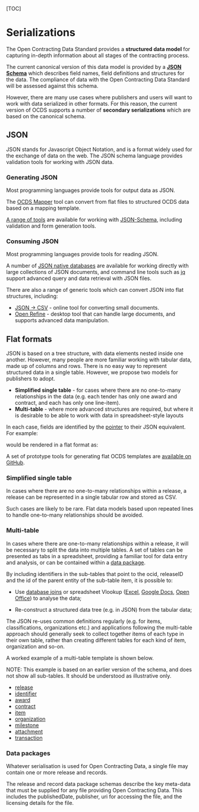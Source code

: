 [TOC]

# Serializations

<span class="lead">The Open Contracting Data Standard provides a **structured data model** for capturing in-depth information about all stages of the contracting process.</span>

<span class="lead">The current canonical version of this data model is provided by a **[JSON Schema](../../schema/release)** which describes field names, field definitions and structures for the data. The compliance of data with the Open Contracting Data Standard will be assessed against this schema.</span>

However, there are many use cases where publishers and users will want to work with data serialized in other formats. For this reason, the current version of OCDS supports a number of **secondary serializations** which are based on the canonical schema.

## JSON

JSON stands for Javascript Object Notation, and is a format widely used for the exchange of data on the web. The JSON schema language provides validation tools for working with JSON data.

### Generating JSON
Most programming languages provide tools for output data as JSON. 

The [OCDS Mapper](https://github.com/open-contracting/mapper) tool can convert from flat files to structured OCDS data based on a mapping template. 

[A range of tools](http://json-schema.org/implementations.html) are available for working with [JSON-Schema](http://json-schema.org/), including validation and form generation tools. 

### Consuming JSON
Most programming languages provide tools for reading JSON.

A number of [JSON native databases](http://en.wikipedia.org/wiki/NoSQL) are available for working directly with large collections of JSON documents, and command line tools such as [jq](http://stedolan.github.io/jq/) support advanced query and data retrieval with JSON files.

There are also a range of generic tools which can convert JSON into flat structures, including:

* [JSON -> CSV](http://konklone.io/json/) - online tool for converting small documents.
* [Open Refine](http://openrefine.org/) - desktop tool that can handle large documents, and supports advanced data manipulation.

## Flat formats

JSON is based on a tree structure, with data elements nested inside one another. However, many people are more familiar working with tabular data, made up of columns and rows. There is no easy way to represent structured data in a single table. However, we propose two models for publishers to adopt. 

* **Simplified single table** - for cases where there are no one-to-many relationships in the data (e.g. each tender has only one award and contract, and each has only one line-item).
* **Multi-table** - where more advanced structures are required, but where it is desirable to be able to work with data in spreadsheet-style layouts

In each case, fields are identified by the [pointer](http://tools.ietf.org/html/rfc6901) to their JSON equivalent. For example:

<div class="include-json" data-src="standard/example/serialization-flat.json"></div>

would be rendered in a flat format as:

<div class="include-csv" data-src="standard/example/serialization-flat.csv" data-table-class="table table-striped schema-table"></div>

A set of prototype tools for generating flat OCDS templates are [available on GitHub](https://github.com/open-contracting/flattening-ocds).

### Simplified single table 

In cases where there are no one-to-many relationships within a release, a release can be represented in a single tabular row and stored as CSV. 

Such cases are likely to be rare. Flat data models based upon repeated lines to handle one-to-many relationships should be avoided. 

### Multi-table

In cases where there are one-to-many relationships within a release, it will be necessary to split the data into multiple tables. A set of tables can be presented as tabs in a spreadsheet, providing a familiar tool for data entry and analysis, or can be contained within a [data package](http://dataprotocols.org/data-packages/). 

By including identifiers in the sub-tables that point to the ocid, releaseID and the id of the parent entity of the sub-table item, it is possible to:

* Use [database joins](http://en.wikipedia.org/wiki/Join_%28SQL%29) or spreadsheet Vlookup ([Excel](http://office.microsoft.com/en-gb/excel-help/vlookup-HP005209335.aspx), [Google Docs](https://support.google.com/docs/answer/3093318?hl=en), [Open Office](https://wiki.openoffice.org/wiki/Documentation/How_Tos/Calc:_VLOOKUP_function)) to analyse the data;

* Re-construct a structured data tree (e.g. in JSON) from the tabular data;

The JSON re-uses common definitions regularly (e.g. for items, classifications, organizations etc.) and applications following the multi-table approach should generally seek to collect together items of each type in their own table, rather than creating different tables for each kind of item, organization and so-on.

A worked example of a multi-table template is shown below.

NOTE: This example is based on an earlier version of the schema, and does not show all sub-tables. It should be understood as illustrative only.



<div class="tabbable">
<ul class="nav nav-tabs">
  <li class="active"><a href="#release" data-toggle="tab">release</a></li>
  <li><a href="#identifier" data-toggle="tab">identifier</a></li>
  <li><a href="#award" data-toggle="tab">award</a></li>
  <li><a href="#contract" data-toggle="tab">contract</a></li>
  <li><a href="#item" data-toggle="tab">item</a></li>
  <li><a href="#organization" data-toggle="tab">organization</a></li>
  <li><a href="#milestone" data-toggle="tab">milestone</a></li>
  <li><a href="#attachment" data-toggle="tab">attachment</a></li>  
  <li><a href="#transaction" data-toggle="tab">transaction</a></li>  
</ul>
<div class="tab-content">
    
<div class="tab-pane active" id="release">
<div class="include-csv" data-src="standard/example/flat/release.csv" data-table-class="table table-striped schema-table"></div>
</div>
<div class="tab-pane" id="identifier">
<div class="include-csv" data-src="standard/example/flat/Identifier.csv" data-table-class="table table-striped schema-table"></div>
</div>
<div class="tab-pane" id="award">
<div class="include-csv" data-src="standard/example/flat/Award.csv" data-table-class="table table-striped schema-table"></div>
</div>
<div class="tab-pane" id="contract">
<div class="include-csv" data-src="standard/example/flat/Contract.csv" data-table-class="table table-striped schema-table"></div>
</div>
<div class="tab-pane" id="item">
<div class="include-csv" data-src="standard/example/flat/Item.csv" data-table-class="table table-striped schema-table"></div>
</div>
<div class="tab-pane" id="organization">
<div class="include-csv" data-src="standard/example/flat/Organization.csv" data-table-class="table table-striped schema-table"></div>
</div>
<div class="tab-pane" id="milestone">
<div class="include-csv" data-src="standard/example/flat/Milestone.csv" data-table-class="table table-striped schema-table"></div>
</div>
<div class="tab-pane" id="attachment">
<div class="include-csv" data-src="standard/example/flat/Document.csv" data-table-class="table table-striped schema-table"></div>
</div>
<div class="tab-pane" id="transaction">
<div class="include-csv" data-src="standard/example/flat/Transaction.csv" data-table-class="table table-striped schema-table"></div>
</div>
</div>
</div>


### Data packages

Whatever serialisation is used for Open Contracting Data, a single file may contain one or more release and records.

The release and record data package schemas describe the key meta-data that must be supplied for any file providing Open Contracting Data. This includes the publishedDate, publisher, uri for accessing the file, and the licensing details for the file.


